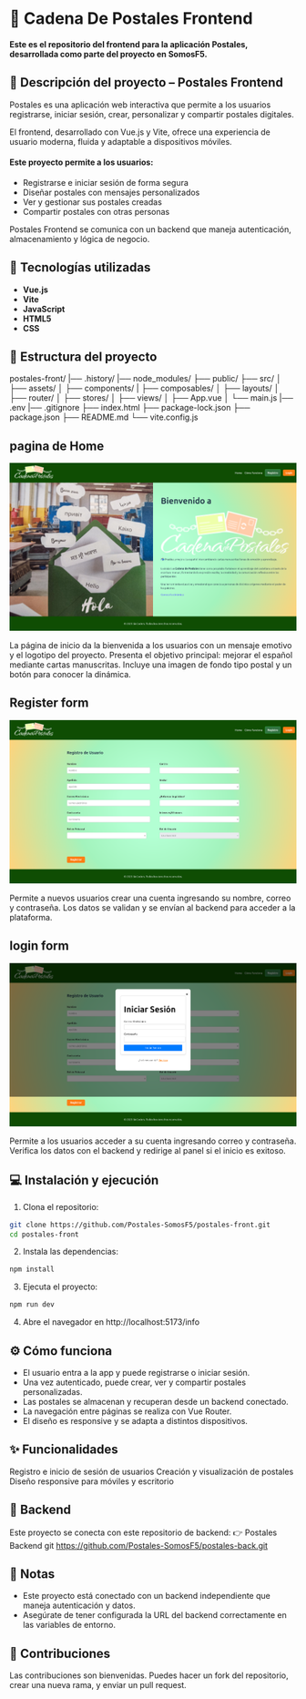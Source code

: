 # 🌸 Cadena De Postales Frontend

#### Este es el repositorio del frontend para la aplicación **Postales**, desarrollada como parte del proyecto en SomosF5.

## 📌 Descripción del proyecto – Postales Frontend

Postales es una aplicación web interactiva que permite a los usuarios registrarse, iniciar sesión, crear, personalizar y compartir postales digitales.

El frontend, desarrollado con Vue.js y Vite, ofrece una experiencia de usuario moderna, fluida y adaptable a dispositivos móviles.

#### Este proyecto permite a los usuarios:

- Registrarse e iniciar sesión de forma segura
- Diseñar postales con mensajes personalizados
- Ver y gestionar sus postales creadas
- Compartir postales con otras personas

Postales Frontend se comunica con un backend que maneja autenticación, almacenamiento y lógica de negocio.

## 🚀 Tecnologías utilizadas

- **Vue.js**
- **Vite**
- **JavaScript**
- **HTML5**
- **CSS**

## 📁 Estructura del proyecto

postales-front/
|── .history/
|── node_modules/
├── public/
├── src/
│ ├── assets/
│ ├── components/
| ├── composables/
│ ├── layouts/
│ ├── router/
│ ├── stores/
│ ├── views/
│ ├── App.vue
│ └── main.js
|── .env
|── .gitignore
├── index.html
├── package-lock.json
├── package.json
├── README.md
└── vite.config.js

## pagina de Home
![Home Page](src/assets/img/home.png)

La página de inicio da la bienvenida a los usuarios con un mensaje emotivo y el logotipo del proyecto. Presenta el objetivo principal: mejorar el español mediante cartas manuscritas. Incluye una imagen de fondo tipo postal y un botón para conocer la dinámica.

## Register form
![register form](src/assets/img/registerform.png)

Permite a nuevos usuarios crear una cuenta ingresando su nombre, correo y contraseña. Los datos se validan y se envían al backend para acceder a la plataforma.

## login form
![login form](src/assets/img/loginform.png)

Permite a los usuarios acceder a su cuenta ingresando correo y contraseña. Verifica los datos con el backend y redirige al panel si el inicio es exitoso.

## 💻 Instalación y ejecución

1. Clona el repositorio:

```bash
git clone https://github.com/Postales-SomosF5/postales-front.git
cd postales-front
```
2. Instala las dependencias:
```bash
npm install
```
3. Ejecuta el proyecto:
```bash
npm run dev
```
4. Abre el navegador en http://localhost:5173/info

## ⚙️ Cómo funciona

- El usuario entra a la app y puede registrarse o iniciar sesión.
- Una vez autenticado, puede crear, ver y compartir postales personalizadas.
- Las postales se almacenan y recuperan desde un backend conectado.
- La navegación entre páginas se realiza con Vue Router.
- El diseño es responsive y se adapta a distintos dispositivos.

## ✨ Funcionalidades

Registro e inicio de sesión de usuarios
Creación y visualización de postales
Diseño responsive para móviles y escritorio

## 🔗 Backend

Este proyecto se conecta con este repositorio de backend:
👉 Postales Backend git https://github.com/Postales-SomosF5/postales-back.git

## 📌 Notas

- Este proyecto está conectado con un backend independiente que maneja autenticación y datos.
- Asegúrate de tener configurada la URL del backend correctamente en las variables de entorno.

## 🙌 Contribuciones

Las contribuciones son bienvenidas. Puedes hacer un fork del repositorio, crear una nueva rama, y enviar un pull request.